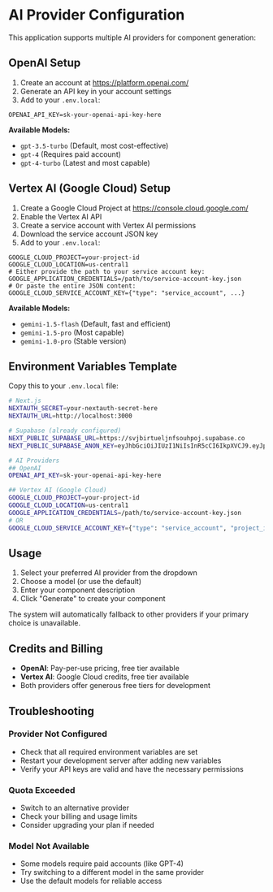 # AI Provider Configuration

This application supports multiple AI providers for component generation:

## OpenAI Setup

1. Create an account at https://platform.openai.com/
2. Generate an API key in your account settings
3. Add to your `.env.local`:

```
OPENAI_API_KEY=sk-your-openai-api-key-here
```

**Available Models:**
- `gpt-3.5-turbo` (Default, most cost-effective)
- `gpt-4` (Requires paid account)
- `gpt-4-turbo` (Latest and most capable)

## Vertex AI (Google Cloud) Setup

1. Create a Google Cloud Project at https://console.cloud.google.com/
2. Enable the Vertex AI API
3. Create a service account with Vertex AI permissions
4. Download the service account JSON key
5. Add to your `.env.local`:

```
GOOGLE_CLOUD_PROJECT=your-project-id
GOOGLE_CLOUD_LOCATION=us-central1
# Either provide the path to your service account key:
GOOGLE_APPLICATION_CREDENTIALS=/path/to/service-account-key.json
# Or paste the entire JSON content:
GOOGLE_CLOUD_SERVICE_ACCOUNT_KEY={"type": "service_account", ...}
```

**Available Models:**
- `gemini-1.5-flash` (Default, fast and efficient)
- `gemini-1.5-pro` (Most capable)
- `gemini-1.0-pro` (Stable version)

## Environment Variables Template

Copy this to your `.env.local` file:

```bash
# Next.js
NEXTAUTH_SECRET=your-nextauth-secret-here
NEXTAUTH_URL=http://localhost:3000

# Supabase (already configured)
NEXT_PUBLIC_SUPABASE_URL=https://svjbirtueljnfsouhpoj.supabase.co
NEXT_PUBLIC_SUPABASE_ANON_KEY=eyJhbGciOiJIUzI1NiIsInR5cCI6IkpXVCJ9.eyJpc3MiOiJzdXBhYmFzZSIsInJlZiI6InN2amJpcnR1ZWxqbmZzb3VocG9qIiwicm9sZSI6ImFub24iLCJpYXQiOjE3MzYyODQ3MzEsImV4cCI6MjA1MTg2MDczMX0.GgFuglKevYz8tSDU8FKlbDR7_r2iDn4Vvjk4V0KfVyo

# AI Providers
## OpenAI
OPENAI_API_KEY=sk-your-openai-api-key-here

## Vertex AI (Google Cloud)
GOOGLE_CLOUD_PROJECT=your-project-id
GOOGLE_CLOUD_LOCATION=us-central1
GOOGLE_APPLICATION_CREDENTIALS=/path/to/service-account-key.json
# OR
GOOGLE_CLOUD_SERVICE_ACCOUNT_KEY={"type": "service_account", "project_id": "..."}
```

## Usage

1. Select your preferred AI provider from the dropdown
2. Choose a model (or use the default)
3. Enter your component description
4. Click "Generate" to create your component

The system will automatically fallback to other providers if your primary choice is unavailable.

## Credits and Billing

- **OpenAI**: Pay-per-use pricing, free tier available
- **Vertex AI**: Google Cloud credits, free tier available
- Both providers offer generous free tiers for development

## Troubleshooting

### Provider Not Configured
- Check that all required environment variables are set
- Restart your development server after adding new variables
- Verify your API keys are valid and have the necessary permissions

### Quota Exceeded
- Switch to an alternative provider
- Check your billing and usage limits
- Consider upgrading your plan if needed

### Model Not Available
- Some models require paid accounts (like GPT-4)
- Try switching to a different model in the same provider
- Use the default models for reliable access
